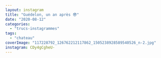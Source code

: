 ```yaml
---
layout: instagram
title: "Guédelon, un an après 😎"
date: "2020-08-12"
categories: 
  - "trucs-instagrammes"
tags:
  - "chateau"
coverImage: "117228792_126762212117862_1505238928589540526_n-2.jpg"
instagram: CDy4gCgheU-
---
```


